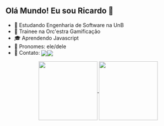 ## Olá Mundo! Eu sou Ricardo 👋

- 🌱 Estudando Engenharia de Software na UnB
- 💚 Trainee na Orc'estra Gamificação
- 🎓 Aprendendo Javascript
- 🤠 Pronomes: ele/dele
- 🔗 Contato:  <a href = "mailto:lrsj2003@gmail.com"><img  align="center" src="https://img.shields.io/badge/Gmail-D14836?style=for-the-badge&logo=gmail&logoColor=white" target="_blank"><a href = "https://www.linkedin.com/in/l-ricardo/"><img  align="center" src="https://img.shields.io/badge/LinkedIn-blue?style=for-the-badge&logo=linkedin&logoColor=white" target="_blank"></a>

<div align="center">  
  
  <a href="https://github.com/l-ricardo">
    <img height=160 align="center" src="https://github-readme-stats.vercel.app/api?username=l-ricardo&theme=radical&bg_color=000000&card_width=40&line_height=24&include_all_commits=true&count_private=true&show_icons=true" />
  </a>
  
  <a href="https://github.com/l-ricardo">
    <img height=160 align="center" src="https://github-readme-stats.vercel.app/api/top-langs/?username=l-ricardo&theme=radical&bg_color=000000&card_width=10&layout=compact" />
  </a>
  
</div>
